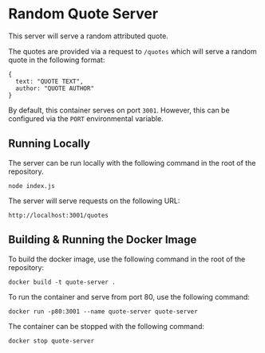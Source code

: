 # Random Quote Server

This server will serve a random attributed quote.

The quotes are provided via a request to `/quotes` which will serve a random quote in the following format:
```
{
  text: "QUOTE TEXT",
  author: "QUOTE AUTHOR"
}
```
By default, this container serves on port `3001`. However, this can be configured via the `PORT` environmental variable.

## Running Locally
The server can be run locally with the following command in the root of the repository.
```
node index.js
```
The server will serve requests on the following URL:
```
http://localhost:3001/quotes
```

## Building & Running the Docker Image
To build the docker image, use the following command in the root of the repository:
```
docker build -t quote-server .
```
To run the container and serve from port 80, use the following command:
```
docker run -p80:3001 --name quote-server quote-server
```
The container can be stopped with the following command:
```
docker stop quote-server
```
